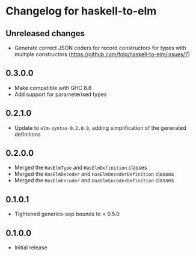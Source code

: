 # Changelog for haskell-to-elm

## Unreleased changes

- Generate correct JSON coders for record constructors for types with multiple constructors (https://github.com/folq/haskell-to-elm/issues/7)

## 0.3.0.0

- Make compatible with GHC 8.8
- Add support for parameterised types

## 0.2.1.0

- Update to `elm-syntax-0.2.0.0`, adding simplification of the generated definitions

## 0.2.0.0

- Merged the `HasElmType` and `HasElmDefinition` classes
- Merged the `HasElmDecoder` and `HasElmDecoderDefinition` classes
- Merged the `HasElmEncoder` and `HasElmEncoderDefinition` classes

## 0.1.0.1

- Tightened generics-sop bounds to < 0.5.0

## 0.1.0.0

- Initial release
